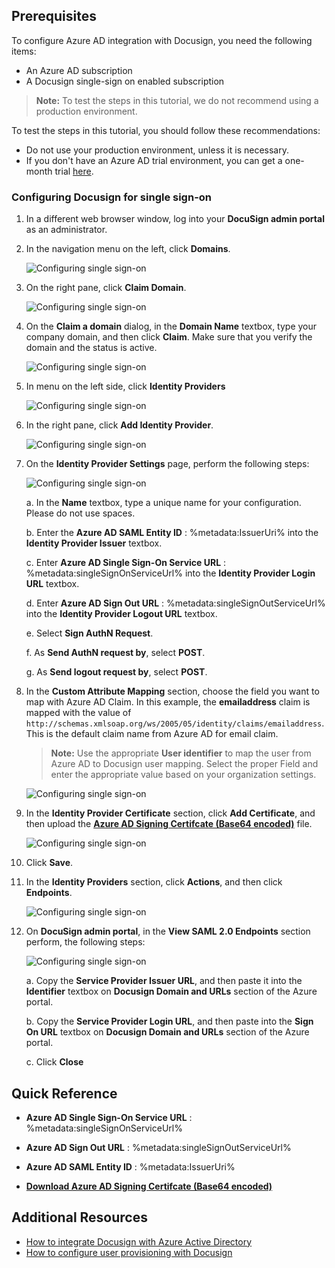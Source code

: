 ## Prerequisites

To configure Azure AD integration with Docusign, you need the following items:

- An Azure AD subscription
- A Docusign single-sign on enabled subscription

> **Note:**
> To test the steps in this tutorial, we do not recommend using a production environment.

To test the steps in this tutorial, you should follow these recommendations:

- Do not use your production environment, unless it is necessary.
- If you don't have an Azure AD trial environment, you can get a one-month trial [here](https://azure.microsoft.com/pricing/free-trial/).

### Configuring Docusign for single sign-on

1. In a different web browser window, log into your **DocuSign admin portal** as an administrator.
2. In the navigation menu on the left, click **Domains**.
   
    ![Configuring single sign-on][51]

3. On the right pane, click **Claim Domain**.
   
    ![Configuring single sign-on][52]

4. On the **Claim a domain** dialog, in the **Domain Name** textbox, type your company domain, and then click **Claim**. Make sure that you verify the domain and the status is active.
   
    ![Configuring single sign-on][53]

5. In menu on the left side, click **Identity Providers**  
   
    ![Configuring single sign-on][54]
	
6. In the right pane, click **Add Identity Provider**. 
   
	![Configuring single sign-on][55]

7. On the **Identity Provider Settings** page, perform the following steps:
   
	![Configuring single sign-on][56]

    a. In the **Name** textbox, type a unique name for your configuration. Please do not use spaces.

    b. Enter the **Azure AD SAML Entity ID** : %metadata:IssuerUri% into the **Identity Provider Issuer** textbox.

    c. Enter **Azure AD Single Sign-On Service URL** : %metadata:singleSignOnServiceUrl% into the **Identity Provider Login URL** textbox.

    d. Enter **Azure AD Sign Out URL** : %metadata:singleSignOutServiceUrl% into the **Identity Provider Logout URL** textbox.

    e. Select **Sign AuthN Request**.

    f. As **Send AuthN request by**, select **POST**.

    g. As **Send logout request by**, select **POST**.

8. In the **Custom Attribute Mapping** section, choose the field you want to map with Azure AD Claim. In this example, the **emailaddress** claim is mapped with the value of `http://schemas.xmlsoap.org/ws/2005/05/identity/claims/emailaddress`. This is the default claim name from Azure AD for email claim. 
   
	> **Note:**
	> Use the appropriate **User identifier** to map the user from Azure AD to Docusign user mapping. Select the proper Field and enter the appropriate value based on your organization settings.
   
	![Configuring single sign-on][57]

9. In the **Identity Provider Certificate** section, click **Add Certificate**, and then upload the **[Azure AD Signing Certifcate (Base64 encoded)](%metadata:certificateDownloadBase64Url%)** file.
   
	![Configuring single sign-on][58]

10. Click **Save**.

11. In the **Identity Providers** section, click **Actions**, and then click **Endpoints**.   
   
	![Configuring single sign-on][59]
 
12. On **DocuSign admin portal**, in the **View SAML 2.0 Endpoints** section perform, the following steps:
   
	![Configuring single sign-on][60]
   
	a. Copy the **Service Provider Issuer URL**, and then paste it into the **Identifier** textbox on **Docusign Domain and URLs** section of the Azure portal.
   
	b. Copy the **Service Provider Login URL**, and then paste into the **Sign On URL** textbox on **Docusign Domain and URLs** section of the Azure portal.
  
	c.  Click **Close**
    
## Quick Reference

* **Azure AD Single Sign-On Service URL** : %metadata:singleSignOnServiceUrl%

* **Azure AD Sign Out URL** : %metadata:singleSignOutServiceUrl%

* **Azure AD SAML Entity ID** : %metadata:IssuerUri%

* **[Download Azure AD Signing Certifcate (Base64 encoded)](%metadata:certificateDownloadBase64Url%)**


<!--Image references-->


[51]: ./media/tutorial_docusign_21.png
[52]: ./media/tutorial_docusign_22.png
[53]: ./media/tutorial_docusign_23.png
[54]: ./media/tutorial_docusign_19.png
[55]: ./media/tutorial_docusign_20.png
[56]: ./media/tutorial_docusign_24.png
[57]: ./media/tutorial_docusign_25.png
[58]: ./media/tutorial_docusign_26.png
[59]: ./media/tutorial_docusign_27.png
[60]: ./media/tutorial_docusign_28.png


## Additional Resources

* [How to integrate Docusign with Azure Active Directory](https://docs.microsoft.com/azure/active-directory/active-directory-saas-docusign-tutorial)
* [How to configure user provisioning with Docusign](https://docs.microsoft.com/azure/active-directory/active-directory-saas-docusign-provisioning-tutorial)